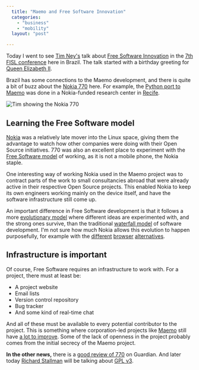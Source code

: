 ```yaml
---
  title: "Maemo and Free Software Innovation"
  categories: 
    - "business"
    - "mobility"
  layout: "post"

---
```

Today I went to see [Tim Ney's][2] talk about [Free Software Innovation][3] in the [7th FISL conference][4] here in Brazil. The talk started with a birthday greeting for [Queen Elizabeth II][1].

Brazil has some connections to the Maemo development, and there is quite a bit of buzz about the [Nokia 770][9] here. For example, the [Python port to Maemo][10] was done in a Nokia-funded research center in [Recife][17].

![Tim showing the Nokia 770](https://s3.eu-central-1.amazonaws.com/bergie-iki-fi/Tim_FISL_Maemo.jpg)

## Learning the Free Software model

[Nokia][13] was a relatively late mover into the Linux space, giving them the advantage to watch how other companies were doing with their Open Source initiatives. 770 was also an excellent place to experiment with the [Free Software model][11] of working, as it is not a mobile phone, the Nokia staple.

One interesting way of working Nokia used in the Maemo project was to contract parts of the work to small consultancies abroad that were already active in their respective Open Source projects. This enabled Nokia to keep its own engineers working mainly on the device itself, and have the software infrastructure still come up.

An important difference in Free Software development is that it follows a more [evolutionary model][12] where different ideas are experimented with, and the strong ones survive, than the traditional [waterfall model][6] of software development. I'm not sure how much Nokia allows this evolution to happen purposefully, for example with the [different][14] [browser][15] [alternatives][16].

## Infrastructure is important

Of course, Free Software requires an infrastructure to work with. For a project, there must at least be:

- A project website
- Email lists
- Version control repository
- Bug tracker
- And some kind of real-time chat

And all of these must be available to every potential contributor to the project. This is something where corporation-led projects like [Maemo][8] still have [a lot to improve][7]. Some of the lack of openness in the project probably comes from the initial secrecy of the Maemo project.

__In the other news,__ there is a [good review of 770][18] on Guardian. And later today [Richard Stallman][5] will be talking about [GPL v3][19].

[1]: http://en.wikipedia.org/wiki/Elizabeth_II_of_the_United_Kingdom
[2]: http://www.linuxgreenhouse.org/blog/tim/
[3]: http://fisl.softwarelivre.org/7.0/papers/pub/programacao/501
[4]: http://fisl.softwarelivre.org/7.0/
[5]: http://en.wikipedia.org/wiki/Richard_Stallman
[6]: http://www.buzzle.com/editorials/3-13-2005-67039.asp
[7]: http://www.cgeo.net/carlos/blog/?p=8
[8]: http://www.maemo.org/
[9]: http://www.nokia.com/770
[10]: http://pymaemo.sourceforge.net/cgi-bin/moin.cgi/
[11]: http://en.wikipedia.org/wiki/Free_Software
[12]: http://hbswk.hbs.edu/item.jhtml?id=2201&t=technology
[13]: http://www.nokia.com/
[14]: http://handhelds.org/~philippe/gpe-mini-browser-maemo.png
[15]: http://www.opera.com/
[16]: http://tonikitoo.blogspot.com/2006/01/just-little-taste-of-manaos-update.html
[17]: http://en.wikipedia.org/wiki/Recife
[18]: http://technology.guardian.co.uk/weekly/story/0,,1756692,00.html
[19]: http://arstechnica.com/news.ars/post/20060111-5956.html
